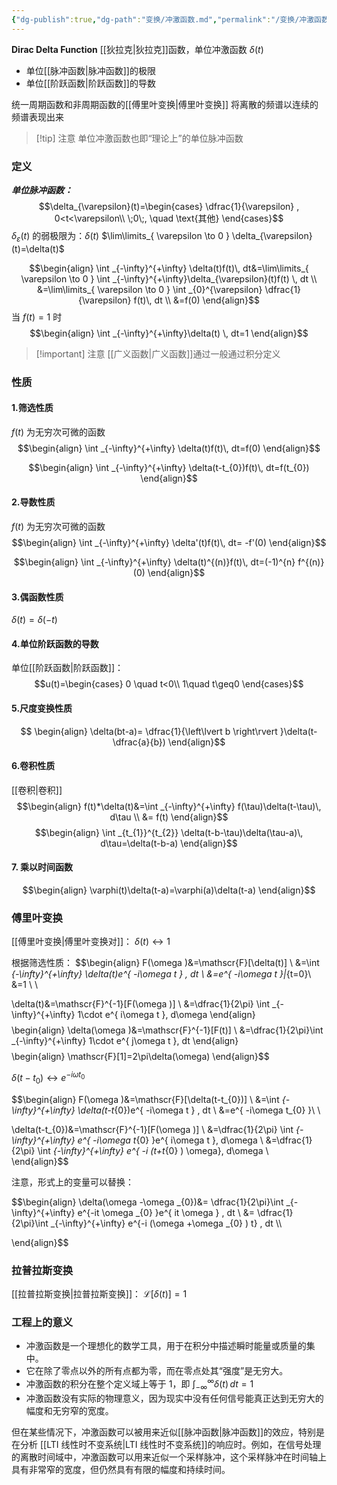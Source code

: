 ```yaml
---
{"dg-publish":true,"dg-path":"变换/冲激函数.md","permalink":"/变换/冲激函数/","dgPassFrontmatter":true,"noteIcon":"","created":"2024-05-21T15:20:27.963+08:00","updated":"2024-08-06T02:07:53.839+08:00"}
---
```


**Dirac Delta Function** 
[[狄拉克\|狄拉克]]函数，单位冲激函数 $\delta(t)$
- 单位[[脉冲函数\|脉冲函数]]的极限
- 单位[[阶跃函数\|阶跃函数]]的导数

统一周期函数和非周期函数的[[傅里叶变换\|傅里叶变换]]
将离散的频谱以连续的频谱表现出来

>[!tip] 注意
>单位冲激函数也即“理论上”的单位脉冲函数

### 定义
***单位脉冲函数：***
$$\delta_{\varepsilon}(t)=\begin{cases}
\dfrac{1}{\varepsilon} , 0<t<\varepsilon\\
\;0\;, \quad \text{其他}
\end{cases}$$
$\delta_{\varepsilon}(t)$ 的弱极限为：$\delta(t)$
$\lim\limits_{ \varepsilon \to 0 } \delta_{\varepsilon}(t)=\delta(t)$


$$\begin{align}
\int _{-\infty}^{+\infty} \delta(t)f(t)\, dt&=\lim\limits_{ \varepsilon \to 0 } \int _{-\infty}^{+\infty}\delta_{\varepsilon}(t)f(t) \, dt \\
&=\lim\limits_{ \varepsilon \to 0 }  \int _{0}^{\varepsilon}  \dfrac{1} {\varepsilon} f(t)\, dt  \\
&=f(0)
\end{align}$$
当 $f(t)=1$ 时
$$\begin{align}
\int _{-\infty}^{+\infty}\delta(t) \, dt=1 
\end{align}$$

>[!important] 注意
> [[广义函数\|广义函数]]通过一般通过积分定义


### 性质
#### 1.筛选性质
$f(t)$ 为无穷次可微的函数
$$\begin{align}
\int _{-\infty}^{+\infty} \delta(t)f(t)\, dt=f(0)
\end{align}$$

$$\begin{align}
\int _{-\infty}^{+\infty} \delta(t-t_{0})f(t)\, dt=f(t_{0})
\end{align}$$
#### 2.导数性质
$f(t)$ 为无穷次可微的函数
$$\begin{align}
\int _{-\infty}^{+\infty} \delta'(t)f(t)\, dt= -f'(0)
\end{align}$$

$$\begin{align}
\int _{-\infty}^{+\infty} \delta(t)^{(n)}f(t)\, dt=(-1)^{n} f^{(n)}(0)
\end{align}$$

#### 3.偶函数性质

$\delta(t)=\delta(-t)$

#### 4.单位阶跃函数的导数
单位[[阶跃函数\|阶跃函数]]：
$$u(t)=\begin{cases}
0 \quad t<0\\
1\quad t\geq0
\end{cases}$$

#### 5.尺度变换性质
$$ \begin{align}
\delta(bt-a)= \dfrac{1}{\left\lvert  b \right\rvert }\delta(t- \dfrac{a}{b})
\end{align}$$

#### 6.卷积性质
[[卷积\|卷积]]
$$\begin{align}
f(t)*\delta(t)&=\int _{-\infty}^{+\infty} f(\tau)\delta(t-\tau)\, d\tau \\
&= f(t)
\end{align}$$
$$\begin{align}
\int _{t_{1}}^{t_{2}} \delta(t-b-\tau)\delta(\tau-a)\, d\tau=\delta(t-b-a)
\end{align}$$
#### 7. 乘以时间函数
$$\begin{align}
\varphi(t)\delta(t-a)=\varphi(a)\delta(t-a)
\end{align}$$

### 傅里叶变换
[[傅里叶变换\|傅里叶变换对]]：
$\delta(t) \leftrightarrow 1$ 

根据筛选性质：
$$\begin{align}
F(\omega )&=\mathscr{F}[\delta(t)] \\
&=\int _{-\infty}^{+\infty} \delta(t)e^{ -i\omega t } \, dt   \\
&=e^{ -i\omega t }|_{t=0}\\
&=1 \\ \\

\delta(t)&=\mathscr{F}^{-1}[F(\omega )] \\
&=\dfrac{1}{2\pi} \int _{-\infty}^{+\infty} 1\cdot e^{ i\omega t }\, d\omega 
\end{align}$$
$$\begin{align}
\delta(\omega )&=\mathscr{F}^{-1}[F(t)] \\
&=\dfrac{1}{2\pi}\int _{-\infty}^{+\infty} 1\cdot e^{ j\omega t }\, dt
\end{align}$$
$$\begin{align}
\mathscr{F}[1]=2\pi\delta(\omega)
\end{align}$$


$\delta(t-t_{0}) \leftrightarrow e^{ -i\omega t_{0} }$

$$\begin{align}
F(\omega )&=\mathscr{F}[\delta(t-t_{0})]  \\
&=\int _{-\infty}^{+\infty} \delta(t-t_{0})e^{ -i\omega t } \, dt  \\
&=e^{ -i\omega t_{0} }\\ \\

\delta(t-t_{0})&=\mathscr{F}^{-1}[F(\omega )] \\
&=\dfrac{1}{2\pi} \int _{-\infty}^{+\infty} e^{ -i\omega t_{0} }e^{ i\omega t }\, d\omega    \\
&=\dfrac{1}{2\pi} \int _{-\infty}^{+\infty} e^{ -i (t+t_{0} ) \omega}\, d\omega  \\
\end{align}$$

注意，形式上的变量可以替换：

$$\begin{align}
\delta(\omega -\omega _{0})&= \dfrac{1}{2\pi}\int _{-\infty}^{+\infty} e^{-it \omega _{0}  }e^{ it \omega  } \, dt   \\
&= \dfrac{1}{2\pi}\int _{-\infty}^{+\infty} e^{-i (\omega +\omega _{0} ) t} \, dt  \\\\

\end{align}$$

### 拉普拉斯变换
[[拉普拉斯变换\|拉普拉斯变换]]：
$\mathscr{L}[\delta(t)]=1$


### 工程上的意义

- 冲激函数是一个理想化的数学工具，用于在积分中描述瞬时能量或质量的集中。
- 它在除了零点以外的所有点都为零，而在零点处其“强度”是无穷大。
- 冲激函数的积分在整个定义域上等于 1，即 $\int_{-\infty}^{\infty} \delta(t)  \, dt=1$
- 冲激函数没有实际的物理意义，因为现实中没有任何信号能真正达到无穷大的幅度和无穷窄的宽度。

但在某些情况下，冲激函数可以被用来近似[[脉冲函数\|脉冲函数]]的效应，特别是在分析 [[LTI 线性时不变系统\|LTI 线性时不变系统]]的响应时。例如，在信号处理的离散时间域中，冲激函数可以用来近似一个采样脉冲，这个采样脉冲在时间轴上具有非常窄的宽度，但仍然具有有限的幅度和持续时间。



